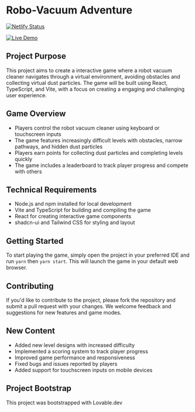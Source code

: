# Robo-Vacuum Adventure


[![Netlify Status](https://api.netlify.com/api/v1/badges/ea9084c0-aaef-4b05-97df-48647ae74f64/deploy-status)](https://app.netlify.com/sites/robo-vacuum-adventure/deploys)

[![Live Demo](https://robo-vacuum-adventure.netlify.app/)](https://robo-vacuum-adventure.netlify.app/)


## Project Purpose

This project aims to create a interactive game where a robot vacuum cleaner navigates through a virtual environment, avoiding obstacles and collecting virtual dust particles. The game will be built using React, TypeScript, and Vite, with a focus on creating a engaging and challenging user experience.


## Game Overview

* Players control the robot vacuum cleaner using keyboard or touchscreen inputs
* The game features increasingly difficult levels with obstacles, narrow pathways, and hidden dust particles
* Players earn points for collecting dust particles and completing levels quickly
* The game includes a leaderboard to track player progress and compete with others

## Technical Requirements

* Node.js and npm installed for local development
* Vite and TypeScript for building and compiling the game
* React for creating interactive game components
* shadcn-ui and Tailwind CSS for styling and layout

## Getting Started

To start playing the game, simply open the project in your preferred IDE and run `yarn` then `yarn start`. This will launch the game in your default web browser.

## Contributing

If you'd like to contribute to the project, please fork the repository and submit a pull request with your changes. We welcome feedback and suggestions for new features and game modes.

## New Content

* Added new level designs with increased difficulty
* Implemented a scoring system to track player progress
* Improved game performance and responsiveness
* Fixed bugs and issues reported by players
* Added support for touchscreen inputs on mobile devices


## Project Bootstrap
This project was bootstrapped with Lovable.dev
